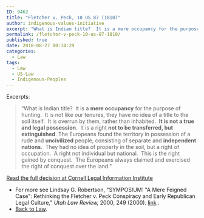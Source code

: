 ```yaml
---
ID: 9462
title: "Fletcher v. Peck, 10 US 87 (1810)"
author: indigenous-values-initiative
excerpt: "What is Indian title?  It is a mere occupancy for the purpose of hunting.  It is not like our tenures, they have no idea of a title to the soil itself.  It is overrun by them, rather than inhabited"
permalink: /fletcher-v-peck-10-us-87-1810/
published: true
date: 2018-08-27 00:14:29
categories:
  - Law
tags:
  - Law
  - US-Law
  - Indigenous-Peoples
---
```

Excerpts:

> “What is Indian title?  It is a **mere occupancy** for the purpose of hunting.  It is not like our tenures, they have no idea of a title to the soil itself.  It is overrun by them, rather than inhabited.  **It is not a true and legal possession**.  It is a right **not to be transferred, but extinguished**. The Europeans found the territory in possession of a rude and **uncivilized** people, consisting of separate and **independent nations**.  They had no idea of property in the soil, but a right of occupation.  A right not individual but national.  This is the right gained by conquest.  The Europeans always claimed and exercised the right of conquest over the land.”

[Read the full decision at Cornell Legal Information Institute](https://www.law.cornell.edu/supremecourt/text/10/87)
- For more see Lindsay G. Robertson, "SYMPOSIUM: "A Mere Feigned Case": Rethinking the Fletcher v. Peck Conspiracy and Early Republican Legal Culture," _Utah Law Review,_ 2000, 249 (2000). [link](https://advance-lexis-com/api/document?collection=analytical-materials&id=urn:contentItem:438K-8GH0-00CW-50XY-00000-00&context=1516831) .
- [Back to Law](https://robo.run.place/law/).
